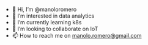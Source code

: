- 👋 Hi, I’m @manoloromero
- 👀 I’m interested in data analytics
- 🌱 I’m currently learning k8s
- 💞️ I’m looking to collaborate on IoT
- 📫 How to reach me on manolo.romero@gmail.com

<!---
manoloromero/manoloromero is a ✨ special ✨ repository because its `README.md` (this file) appears on your GitHub profile.
You can click the Preview link to take a look at your changes.
--->
